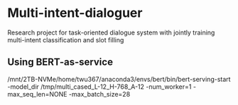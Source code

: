 # Multi-intent-dialoguer
Research project for task-oriented dialogue system with jointly training multi-intent classification and slot filling

## Using BERT-as-service
/mnt/2TB-NVMe/home/twu367/anaconda3/envs/bert/bin/bert-serving-start -model_dir /tmp/multi_cased_L-12_H-768_A-12 -num_worker=1 -max_seq_len=NONE -max_batch_size=28
